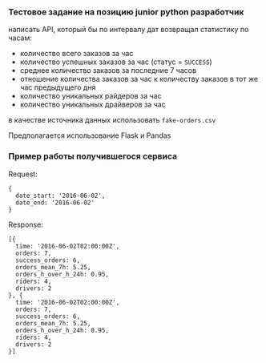 ### Тестовое задание на позицию junior python разработчик

написать API, который бы по интервалу дат возвращал статистику по часам:
* количество всего заказов за час
* количество успешных заказов за час (статус = `SUCCESS`)
* среднее количество заказов за последние 7 часов
* отношение количества заказов за час к количеству заказов в тот же час предыдущего дня
* количество уникальных райдеров за час
* количество уникальных драйверов за час

в качестве источника данных использовать `fake-orders.csv`

Предполагается использование Flask и Pandas


### Пример работы получившегося сервиса

Request:
```
{
  date_start: '2016-06-02',
  date_end: '2016-06-02'
}
```

Response:
```
[{
  time: '2016-06-02T02:00:00Z',
  orders: 7,
  success_orders: 6,
  orders_mean_7h: 5.25,
  orders_h_over_h_24h: 0.95,
  riders: 4,
  drivers: 2
}, {
  time: '2016-06-02T02:00:00Z',
  orders: 7,
  success_orders: 6,
  orders_mean_7h: 5.25,
  orders_h_over_h_24h: 0.95,
  riders: 4,
  drivers: 2
}]
```
